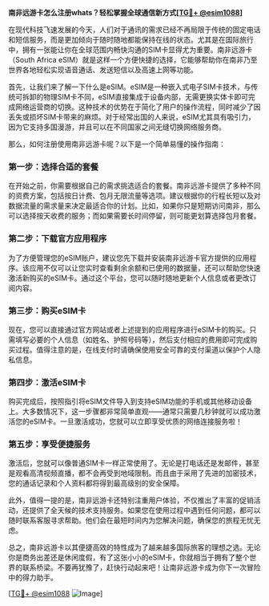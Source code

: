 **南非远游卡怎么注册whats？轻松掌握全球通信新方式[[TG💪+ @esim1088](https://t.me/s/esim1088)]**

在现代科技飞速发展的今天，人们对于通讯的需求已经不再局限于传统的固定电话和短信服务，而是更加倾向于随时随地都能保持在线的状态。尤其是在国际旅行中，拥有一张能让你在全球范围内畅快沟通的SIM卡显得尤为重要。南非远游卡（South Africa eSIM）就是这样一个方便快捷的选择，它能够帮助你在南非乃至世界各地轻松实现语音通话、发送短信以及高速上网等功能。

首先，让我们来了解一下什么是eSIM。eSIM是一种嵌入式电子SIM卡技术，与传统可拆卸的物理SIM卡不同，eSIM直接集成于设备内部，无需更换实体卡即可完成网络运营商的切换。这种技术的优势在于简化了用户的操作流程，同时减少了因丢失或损坏SIM卡带来的麻烦。对于经常出国的人来说，eSIM尤其具有吸引力，因为它支持多国漫游，并且可以在不同国家之间无缝切换网络服务商。

那么，如何注册使用南非远游卡呢？以下是一个简单易懂的操作指南：

### 第一步：选择合适的套餐
在开始之前，你需要根据自己的需求挑选适合的套餐。南非远游卡提供了多种不同的资费方案，包括按日计费、包月无限流量等选项。建议根据你的行程长短以及对数据流量的需求量来决定最适合你的计划。比如，如果你只是短期访问南非，那么可以选择按天收费的服务；而如果需要长时间停留，则可能更划算选择包月套餐。

### 第二步：下载官方应用程序
为了方便管理您的eSIM账户，建议您先下载并安装南非远游卡官方提供的应用程序。该应用不仅可以让您实时查看剩余余额和已使用的数据量，还可以帮助您快速激活新购买的eSIM卡。通过这个平台，您可以随时随地更新个人信息或者更改订阅内容。

### 第三步：购买eSIM卡
现在，您可以直接通过官方网站或者上述提到的应用程序进行eSIM卡的购买。只需填写必要的个人信息（如姓名、护照号码等），然后支付相应的费用即可完成购买过程。值得注意的是，在线支付时请确保使用安全可靠的支付渠道以保护个人隐私信息。

### 第四步：激活eSIM卡
购买完成后，按照指引将eSIM文件导入到支持eSIM功能的手机或其他移动设备上。大多数情况下，这一步骤都非常简单直观——通常只需要几秒钟就可以成功激活您的eSIM卡。一旦激活成功，您就可以立即享受优质的网络连接服务啦！

### 第五步：享受便捷服务
激活后，您就可以像普通SIM卡一样正常使用了。无论是打电话还是发邮件，甚至是观看高清视频直播，都不会再受到地域限制。而且由于采用了先进的加密技术，您的通话记录和个人资料都将得到最高级别的安全保障。

此外，值得一提的是，南非远游卡还特别注重用户体验，不仅推出了丰富的促销活动，还提供了全天候的技术支持服务。如果您在使用过程中遇到任何问题，都可以随时联系客服寻求帮助。他们会在最短时间内为您解决问题，确保您的旅程无忧无虑。

总之，南非远游卡以其便捷高效的特性成为了越来越多国际旅客的理想之选。无论你是商务出差还是休闲度假，有了这张小小的eSIM卡，你就相当于拥有了整个世界的联系桥梁。不要再犹豫了，赶快行动起来吧！让南非远游卡成为你下一次冒险中的得力助手。

[[TG💪+ @esim1088](https://t.me/s/esim1088) ![Image](https://i.postimg.cc/4NQfJmqS/Snipaste-2025-05-13-00-14-12.png)]